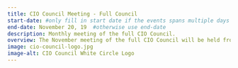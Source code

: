 ```yaml
---
title: CIO Council Meeting - Full Council
start-date: #only fill in start date if the events spans multiple days
end-date: November 20, 19  #otherwise use end-date
description: Monthly meeting of the full CIO Council.
overview: The November meeting of the full CIO Council will be held from 330-5pm at GSA Headquarters at 1800 F St. NW, Washington, DC.
image: cio-council-logo.jpg
image-alt: CIO Council White Circle Logo
---
```

